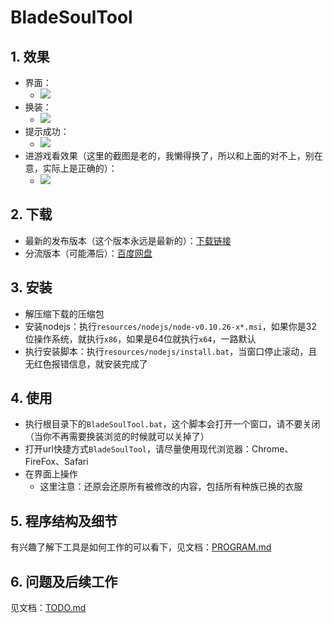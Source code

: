 # BladeSoulTool
## 1. 效果
* 界面：
    * ![](https://raw.githubusercontent.com/agreatfool/BladeSoulTool/master/documents/images/effect-x1.png)
* 换装：
    * ![](https://raw.githubusercontent.com/agreatfool/BladeSoulTool/master/documents/images/effect-x2.png)
* 提示成功：
    * ![](https://raw.githubusercontent.com/agreatfool/BladeSoulTool/master/documents/images/effect-x3.png)
* 进游戏看效果（这里的截图是老的，我懒得换了，所以和上面的对不上，别在意，实际上是正确的）：
    * ![](https://raw.githubusercontent.com/agreatfool/BladeSoulTool/master/documents/images/effect-x4.png)

## 2. 下载
* 最新的发布版本（这个版本永远是最新的）：[下载链接](https://github.com/agreatfool/BladeSoulTool/archive/master.zip)
* 分流版本（可能滞后）：[百度网盘](http://pan.baidu.com/s/1o6obuHG)

## 3. 安装
* 解压缩下载的压缩包
* 安装nodejs：执行`resources/nodejs/node-v0.10.26-x*.msi`，如果你是32位操作系统，就执行`x86`，如果是64位就执行`x64`，一路默认
* 执行安装脚本：执行`resources/nodejs/install.bat`，当窗口停止滚动，且无红色报错信息，就安装完成了

## 4. 使用
* 执行根目录下的`BladeSoulTool.bat`，这个脚本会打开一个窗口，请不要关闭（当你不再需要换装浏览的时候就可以关掉了）
* 打开url快捷方式`BladeSoulTool`，请尽量使用现代浏览器：Chrome、FireFox、Safari
* 在界面上操作
    * 这里注意：还原会还原所有被修改的内容，包括所有种族已换的衣服

## 5. 程序结构及细节
有兴趣了解下工具是如何工作的可以看下，见文档：[PROGRAM.md](https://github.com/agreatfool/BladeSoulTool/blob/master/documents/PROGRAM.md)

## 6. 问题及后续工作
见文档：[TODO.md](https://github.com/agreatfool/BladeSoulTool/blob/master/documents/TODO.md)
